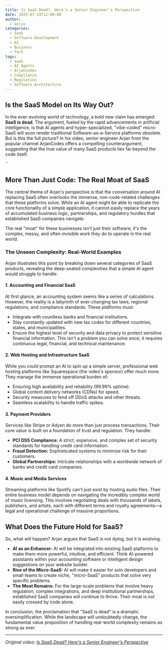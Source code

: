 ```yaml
---
title: Is SaaS Dead?, Here's a Senior Engineer's Perspective
date: 2025-07-19T11:00:00
author:
  - eelco
categories:
  - SaaS
  - Software Development
  - AI
  - Business
  - Tech
tags:
  - SaaS
  - AI Agents
  - ArjanCodes
  - Compliance
  - Regulation
  - Software Architecture
---
```


## Is the SaaS Model on Its Way Out?

In the ever-evolving world of technology, a bold new claim has emerged: **SaaS is dead**. The argument, fueled by the rapid advancements in artificial intelligence, is that AI agents and hyper-specialized, "vibe-coded" micro-SaaS will soon render traditional Software-as-a-Service platforms obsolete. But is this the full picture? In his video, senior engineer Arjan from the popular channel ArjanCodes offers a compelling counterargument, suggesting that the true value of many SaaS products lies far beyond the code itself.

``

## More Than Just Code: The Real Moat of SaaS

The central theme of Arjan's perspective is that the conversation around AI replacing SaaS often overlooks the immense, non-code-related challenges that these platforms solve. While an AI agent might be able to replicate the core functionality of a simple application, it cannot easily replace the years of accumulated business logic, partnerships, and regulatory hurdles that established SaaS companies navigate.

The real "moat" for these businesses isn't just their software; it's the complex, messy, and often invisible work they do to operate in the real world.

### The Unseen Complexity: Real-World Examples

Arjan illustrates this point by breaking down several categories of SaaS products, revealing the deep-seated complexities that a simple AI agent would struggle to handle:

#### 1. Accounting and Financial SaaS

At first glance, an accounting system seems like a series of calculations. However, the reality is a labyrinth of ever-changing tax laws, regional regulations, and compliance standards. These platforms must:
*   Integrate with countless banks and financial institutions.
*   Stay constantly updated with new tax codes for different countries, states, and municipalities.
*   Ensure the highest level of security and data privacy to protect sensitive financial information.
This isn't a problem you can solve once; it requires continuous legal, financial, and technical maintenance.

#### 2. Web Hosting and Infrastructure SaaS

While you could prompt an AI to spin up a simple server, professional web hosting platforms like Squarespace (the video's sponsor) offer much more. They manage the immense operational burden of:
*   Ensuring high availability and reliability (99.99% uptime).
*   Global content delivery networks (CDNs) for speed.
*   Security measures to fend off DDoS attacks and other threats.
*   Seamless scalability to handle traffic spikes.

#### 3. Payment Providers

Services like Stripe or Adyen do more than just process transactions. Their core value is built on a foundation of trust and regulation. They handle:
*   **PCI DSS Compliance:** A strict, expensive, and complex set of security standards for handling credit card information.
*   **Fraud Detection:** Sophisticated systems to minimize risk for their customers.
*   **Global Partnerships:** Intricate relationships with a worldwide network of banks and credit card companies.

#### 4. Music and Media Services

Streaming platforms like Spotify can't just exist by hosting audio files. Their entire business model depends on navigating the incredibly complex world of music licensing. This involves negotiating deals with thousands of labels, publishers, and artists, each with different terms and royalty agreements—a legal and operational challenge of massive proportions.

## What Does the Future Hold for SaaS?

So, what will happen? Arjan argues that SaaS is not dying, but it is evolving.
*   **AI as an Enhancer:** AI will be integrated into existing SaaS platforms to make them more powerful, intuitive, and efficient. Think AI-powered assistants within your accounting software or intelligent design suggestions on your website builder.
*   **Rise of the Micro-SaaS:** AI will make it easier for solo developers and small teams to create niche, "micro-SaaS" products that solve very specific problems.
*   **The Moat Remains:** For the large-scale problems that involve heavy regulation, complex integrations, and deep institutional partnerships, established SaaS companies will continue to thrive. Their moat is not easily crossed by code alone.

In conclusion, the proclamation that "SaaS is dead" is a dramatic oversimplification. While the landscape will undoubtedly change, the fundamental value proposition of handling real-world complexity remains as strong as ever.

---
*Original video: [Is SaaS Dead? Here's a Senior Engineer's Perspective](https://www.youtube.com/watch?v=70uORDj3Lzc)*